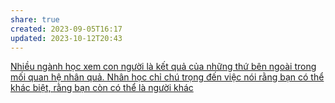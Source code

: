 ```yaml
---
share: true
created: 2023-09-05T16:17
updated: 2023-10-12T20:43
---
```

[Nhiều ngành học xem con người là kết quả của những thứ bên ngoài trong mối quan hệ nhân quả. Nhân học chỉ chú trọng đến việc nói rằng bạn có thể khác biệt, rằng bạn còn có thể là người khác](./Nh%C3%A2n%20h%E1%BB%8Dc%20ch%E1%BB%89%20ch%C3%BA%20tr%E1%BB%8Dng%20%C4%91%E1%BA%BFn%20vi%E1%BB%87c%20n%C3%B3i%20r%E1%BA%B1ng%20b%E1%BA%A1n%20c%C3%B3%20th%E1%BB%83%20kh%C3%A1c%20bi%E1%BB%87t,%20r%E1%BA%B1ng%20b%E1%BA%A1n%20c%C3%B2n%20c%C3%B3%20th%E1%BB%83%20l%C3%A0%20ng%C6%B0%E1%BB%9Di%20kh%C3%A1c.md) 
